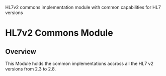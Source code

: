 HL7v2 commons implementation module with common capabilities for HL7 versions

# HL7v2 Commons Module

## Overview
This Module holds the common implementations accross all the HL7 v2 versions from 2.3 to 2.8. 
